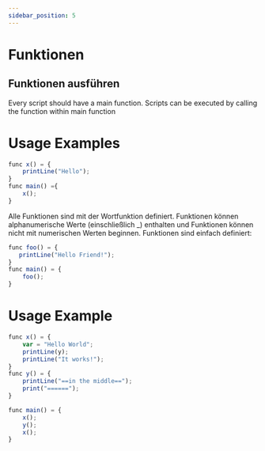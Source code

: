 ```yaml
---
sidebar_position: 5
---
```


# Funktionen

## Funktionen ausführen
Every script should have a main function. Scripts can be executed by calling the function within main function

# Usage Examples

```jsx
func x() = { 
    printLine("Hello"); 
}
func main() ={
    x();
}
```

Alle Funktionen sind mit der Wortfunktion definiert. Funktionen können alphanumerische Werte (einschließlich _) enthalten und Funktionen können nicht mit numerischen Werten beginnen. Funktionen sind einfach definiert:

```jsx
func foo() = {
   printLine("Hello Friend!");
}
func main() = {
    foo();
}
```

# Usage Example

```jsx
func x() = {
    var = "Hello World";
    printLine(y);
    printLine("It works!");
}
func y() = {
    printLine("==in the middle==");
    print("======");
}

func main() = {
    x();
    y();
    x();
}
```